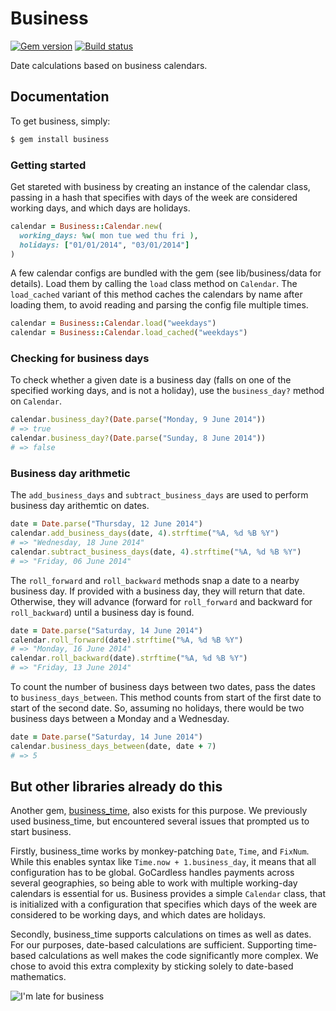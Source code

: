 # Business

[![Gem version](https://badge.fury.io/rb/business.svg)](http://badge.fury.io/rb/business)
[![Build status](https://travis-ci.org/gocardless/business.svg?branch=master)](https://travis-ci.org/gocardless/business)

Date calculations based on business calendars.

## Documentation

To get business, simply:

```bash
$ gem install business
```

### Getting started

Get stareted with business by creating an instance of the calendar class,
passing in a hash that specifies with days of the week are considered working
days, and which days are holidays.

```ruby
calendar = Business::Calendar.new(
  working_days: %w( mon tue wed thu fri ),
  holidays: ["01/01/2014", "03/01/2014"]
)
```

A few calendar configs are bundled with the gem (see lib/business/data for
details). Load them by calling the `load` class method on `Calendar`. The
`load_cached` variant of this method caches the calendars by name after loading
them, to avoid reading and parsing the config file multiple times.

```ruby
calendar = Business::Calendar.load("weekdays")
calendar = Business::Calendar.load_cached("weekdays")
```

### Checking for business days

To check whether a given date is a business day (falls on one of the specified
working days, and is not a holiday), use the `business_day?` method on
`Calendar`.

```ruby
calendar.business_day?(Date.parse("Monday, 9 June 2014"))
# => true
calendar.business_day?(Date.parse("Sunday, 8 June 2014"))
# => false
```

### Business day arithmetic

The `add_business_days` and `subtract_business_days` are used to perform
business day arithemtic on dates.

```ruby
date = Date.parse("Thursday, 12 June 2014")
calendar.add_business_days(date, 4).strftime("%A, %d %B %Y")
# => "Wednesday, 18 June 2014"
calendar.subtract_business_days(date, 4).strftime("%A, %d %B %Y")
# => "Friday, 06 June 2014"
```

The `roll_forward` and `roll_backward` methods snap a date to a nearby business
day. If provided with a business day, they will return that date. Otherwise,
they will advance (forward for `roll_forward` and backward for `roll_backward`)
until a business day is found.

```ruby
date = Date.parse("Saturday, 14 June 2014")
calendar.roll_forward(date).strftime("%A, %d %B %Y")
# => "Monday, 16 June 2014"
calendar.roll_backward(date).strftime("%A, %d %B %Y")
# => "Friday, 13 June 2014"
```

To count the number of business days between two dates, pass the dates to
`business_days_between`. This method counts from start of the first date to
start of the second date. So, assuming no holidays, there would be two business
days between a Monday and a Wednesday.

```ruby
date = Date.parse("Saturday, 14 June 2014")
calendar.business_days_between(date, date + 7)
# => 5
```


## But other libraries already do this

Another gem, [business_time](https://github.com/bokmann/business_time), also
exists for this purpose. We previously used business_time, but encountered
several issues that prompted us to start business.

Firstly, business_time works by monkey-patching `Date`, `Time`, and `FixNum`.
While this enables syntax like `Time.now + 1.business_day`, it means that all
configuration has to be global. GoCardless handles payments across several
geographies, so being able to work with multiple working-day calendars is
essential for us. Business provides a simple `Calendar` class, that is
initialized with a configuration that specifies which days of the week are
considered to be working days, and which dates are holidays.

Secondly, business_time supports calculations on times as well as dates. For
our purposes, date-based calculations are sufficient. Supporting time-based
calculations as well makes the code significantly more complex. We chose to
avoid this extra complexity by sticking solely to date-based mathematics.


![I'm late for business](http://3.bp.blogspot.com/-aq4iOz2OZzs/Ty8xaQwMhtI/AAAAAAAABrM/-vn4tcRA9-4/s1600/daily-morning-awesomeness-243.jpeg)
